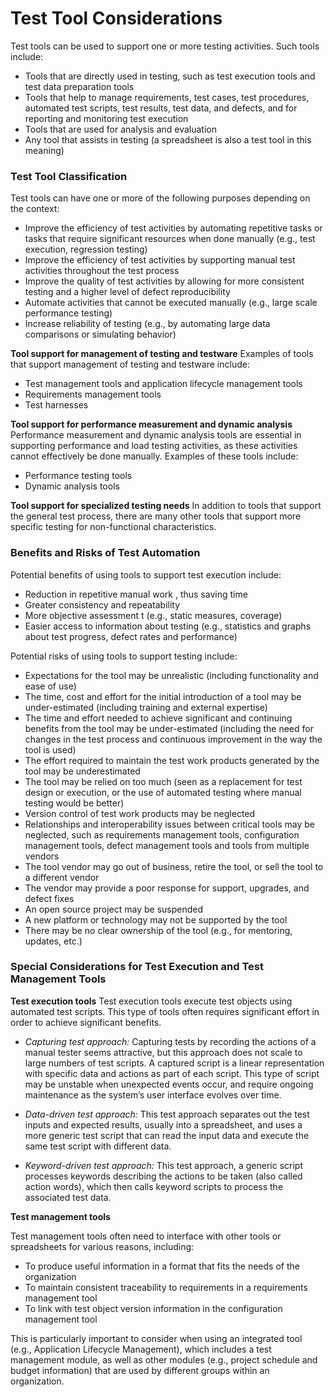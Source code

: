 # Test Tool Considerations 

Test tools can be used to support one or more testing activities. Such tools include: 

- Tools that are directly used in testing, such as test execution tools and test data preparation tools
- Tools that help to manage requirements, test cases, test procedures, automated test scripts, test
results, test data, and defects, and for reporting and monitoring test execution 
- Tools that are used for analysis and evaluation 
- Any tool that assists in testing (a spreadsheet is also a test tool in this meaning)



### Test Tool Classification

Test tools can have one or more of the following purposes depending on the context: 

- Improve the efficiency of test activities by automating repetitive tasks or tasks that require
significant resources when done manually (e.g., test execution, regression testing) 
- Improve the efficiency of test activities by supporting manual test activities throughout the test
process
- Improve the quality of test activities by allowing for more consistent testing and a higher level of
defect reproducibility 
- Automate activities that cannot be executed manually (e.g., large scale performance testing) 
- Increase reliability of testing (e.g., by automating large data comparisons or simulating behavior) 

**Tool support for management of testing and testware**
Examples of tools that support management of testing and testware include:

- Test management tools and application lifecycle management tools
- Requirements management tools
- Test harnesses

**Tool support for performance measurement and dynamic analysis**
Performance measurement and dynamic analysis tools are essential in supporting performance and load
testing activities, as these activities cannot effectively be done manually. Examples of these tools include: 

- Performance testing tools 
- Dynamic analysis tools

**Tool support for specialized testing needs**
In addition to tools that support the general test process, there are many other tools that support more
specific testing for non-functional characteristics. 


###  Benefits and Risks of Test Automation 

Potential benefits of using tools to support test execution include:

- Reduction in repetitive manual work , thus saving time
- Greater consistency and repeatability 
- More objective assessment t (e.g., static measures, coverage) 
- Easier access to information about testing (e.g., statistics and graphs about test progress, defect
rates and performance)

Potential risks of using tools to support testing include: 

- Expectations for the tool may be unrealistic (including functionality and ease of use) 
- The time, cost and effort for the initial introduction of a tool may be under-estimated (including
training and external expertise) 
- The time and effort needed to achieve significant and continuing benefits from the tool may be
under-estimated (including the need for changes in the test process and continuous improvement
in the way the tool is used) 
- The effort required to maintain the test work products generated by the tool may be underestimated 
- The tool may be relied on too much (seen as a replacement for test design or execution, or the
use of automated testing where manual testing would be better) 
- Version control of test work products may be neglected 
- Relationships and interoperability issues between critical tools may be neglected, such as
requirements management tools, configuration management tools, defect management tools and
tools from multiple vendors 
- The tool vendor may go out of business, retire the tool, or sell the tool to a different vendor 
- The vendor may provide a poor response for support, upgrades, and defect fixes 
- An open source project may be suspended 
- A new platform or technology may not be supported by the tool 
- There may be no clear ownership of the tool (e.g., for mentoring, updates, etc.) 


### Special Considerations for Test Execution and Test Management Tools

**Test execution tools**
Test execution tools execute test objects using automated test scripts. This type of tools often requires
significant effort in order to achieve significant benefits. 

- *Capturing test approach:* Capturing tests by recording the actions of a manual tester seems
attractive, but this approach does not scale to large numbers of test scripts. A captured script is a
linear representation with specific data and actions as part of each script. This type of script may
be unstable when unexpected events occur, and require ongoing maintenance as the system’s
user interface evolves over time.

- *Data-driven test approach:* This test approach separates out the test inputs and expected
results, usually into a spreadsheet, and uses a more generic test script that can read the input
data and execute the same test script with different data. 

- *Keyword-driven test approach:* This test approach, a generic script processes keywords
describing the actions to be taken (also called action words), which then calls keyword scripts to
process the associated test data. 

**Test management tools**

Test management tools often need to interface with other tools or spreadsheets for various reasons,
including: 

- To produce useful information in a format that fits the needs of the organization 
- To maintain consistent traceability to requirements in a requirements management tool 
- To link with test object version information in the configuration management tool

This is particularly important to consider when using an integrated tool (e.g., Application Lifecycle
Management), which includes a test management module, as well as other modules (e.g., project
schedule and budget information) that are used by different groups within an organization.


